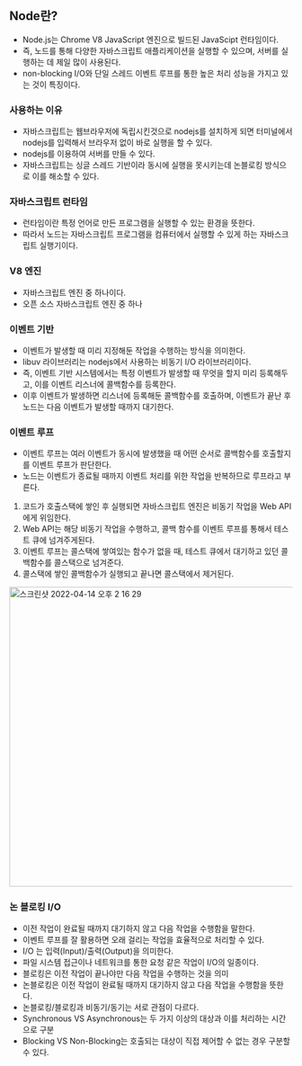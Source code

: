## Node란?
- Node.js는 Chrome V8 JavaScript 엔진으로 빌드된 JavaScipt 런타임이다.
- 즉, 노드를 통해 다양한 자바스크립트 애플리케이션을 실행할 수 있으며, 서버를 실행하는 데 제일 많이 사용된다.
- non-blocking I/O와 단일 스레드 이벤트 루프를 통한 높은 처리 성능을 가지고 있는 것이 특징이다.

### 사용하는 이유
- 자바스크립트는 웹브라우저에 독립시킨것으로 nodejs를 설치하게 되면 터미널에서 nodejs를 입력해서 브라우저 없이 바로 실행을 할 수 있다.
- nodejs를 이용하여 서버를 만들 수 있다.
- 자바스크립트는 싱글 스레드 기반이라 동시에 실행을 못시키는데 논블로킹 방식으로 이를 해소할 수 있다.

### 자바스크립트 런타임
- 런타임이란 특정 언어로 만든 프로그램을 실행할 수 있는 환경을 뜻한다.
- 따라서 노드는 자바스크립트 프로그램을 컴퓨터에서 실행할 수 있게 하는 자바스크립트 실행기이다.

### V8 엔진
- 자바스크립트 엔진 중 하나이다.
- 오픈 소스 자바스크립트 엔진 중 하나

### 이벤트 기반
- 이벤트가 발생할 때 미리 지정해둔 작업을 수행하는 방식을 의미한다.
- libuv 라이브러리는 nodejs에서 사용하는 비동기 I/O 라이브러리이다.
- 즉, 이벤트 기반 시스템에서는 특정 이벤트가 발생할 때 무엇을 할지 미리 등록해두고, 이를 이벤트 리스너에 콜백함수를 등록한다.
- 이후 이벤트가 발생하면 리스너에 등록해둔 콜백함수를 호출하며, 이벤트가 끝난 후 노드는 다음 이벤트가 발생할 때까지 대기한다.

### 이벤트 루프
- 이벤트 루프는 여러 이벤트가 동시에 발생했을 때 어떤 순서로 콜백함수를 호출할지를 이벤트 루프가 판단한다.
- 노드는 이벤트가 종료될 때까지 이벤트 처리를 위한 작업을 반복하므로 루프라고 부른다.
1. 코드가 호출스택에 쌓인 후 실행되면 자바스크립트 엔진은 비동기 작업을 Web API에게 위임한다.
2. Web API는 해당 비동기 작업을 수행하고, 콜백 함수를 이벤트 루프를 통해서 테스트 큐에 넘겨주게된다.
3. 이벤트 루프는 콜스택에 쌓여있는 함수가 없을 때, 테스트 큐에서 대기하고 있던 콜백함수를 콜스택으로 넘겨준다.
4. 콜스택에 쌓인 콜백함수가 실행되고 끝나면 콜스택에서 제거된다.
<img width="533" alt="스크린샷 2022-04-14 오후 2 16 29" src="https://user-images.githubusercontent.com/75515697/163318487-d6a453d6-ee31-4044-975e-ea0cc5bd55a6.png">

### 논 블로킹 I/O
- 이전 작업이 완료될 때까지 대기하지 않고 다음 작업을 수행함을 말한다.
- 이벤트 루프를 잘 활용하면 오래 걸리는 작업을 효율적으로 처리할 수 있다.
- I/O 는 입력(Input)/출력(Output)을 의미한다.
- 파일 시스템 접근이나 네트워크를 통한 요청 같은 작업이 I/O의 일종이다.
- 블로킹은 이전 작업이 끝나야만 다음 작업을 수행하는 것을 의미
- 논블로킹은 이전 작업이 완료될 때까지 대기하지 않고 다음 작업을 수행함을 뜻한다.
- 논블로킹/블로킹과 비동기/동기는 서로 관점이 다르다.
- Synchronous VS Asynchronous는 두 가지 이상의 대상과 이를 처리하는 시간으로 구분
- Blocking VS Non-Blocking는 호출되는 대상이 직접 제어할 수 없는 경우 구분할 수 있다.


